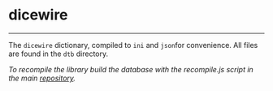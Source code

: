 # dicewire

------

The `dicewire` dictionary, compiled to `ini` and `json`for convenience. All files are found in the `dtb` directory.

*To recompile the library build the database with the recompile.js script in the main [repository](https://github.com/sokorototo/dicewire).*

